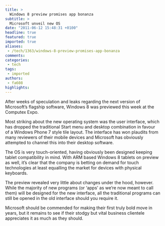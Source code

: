 ```yaml
---
title: >
  Windows 8 preview promises app bonanza
subtitle: >
  Microsoft unveil new OS
date: "2011-06-12 15:48:31 +0100"
headline: true
featured: true
imported: true
aliases:
 - /tech/1363/windows-8-preview-promises-app-bonanza
comments:
categories:
 - tech
tags:
 - imported
authors:
 - fa608
highlights:
---
```


After weeks of speculation and leaks regarding the next version of Microsoft’s flagship software, Windows 8 was previewed this week at the Computex Expo.

Most striking about the new operating system was the user interface, which has dropped the traditional Start menu and desktop combination in favour of a Windows Phone 7 style tile layout. The interface has won plaudits from many reviewers of their mobile devices and Microsoft has obviously attempted to channel this into their desktop software.

The OS is very touch-oriented, having obviously been designed keeping tablet compatibility in mind. With ARM based Windows 8 tablets on preview as well, it’s clear that the company is betting on demand for touch technologies at least equalling the market for devices with physical keyboards.

The preview revealed very little about changes under the hood, however. While the majority of new programs (or ‘apps’ as we’re now meant to call them) will be designed for the new interface, all the traditional programs can still be opened in the old interface should you require it.

Microsoft should be commended for making their first truly bold move in years, but it remains to see if their stodgy but vital business clientele appreciates it as much as they should.
